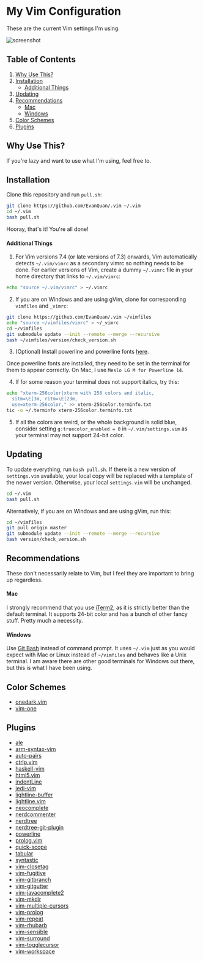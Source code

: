 My Vim Configuration
=====================
These are the current Vim settings I'm using.

![screenshot](https://raw.githubusercontent.com/wiki/EvanQuan/.vim/screenshot.png)

Table of Contents
---------------
1. [Why Use This?](#why-use-this?)
2. [Installation](#installation)
    - [Additional Things](#additional-things)
3. [Updating](#updating)
4. [Recommendations](#recommendations)
    - [Mac](#mac)
    - [Windows](#windows)
5. [Color Schemes](#color-schemes)
6. [Plugins](#plugins)

Why Use This?
-----------
If you're lazy and want to use what I'm using, feel free to.

Installation
-----------
Clone this repository and run `pull.sh`:
```bash
git clone https://github.com/EvanQuan/.vim ~/.vim
cd ~/.vim
bash pull.sh
```

Hooray, that's it! You're all done!


#### Additional Things

1. For Vim versions 7.4 (or late versions of 7.3) onwards, Vim automatically detects
`~/.vim/vimrc` as a secondary vimrc so nothing needs to be done. For earlier versions
of Vim, create a dummy `~/.vimrc` file in your home directory that links to `~/.vim/vimrc`:
```bash
echo "source ~/.vim/vimrc" > ~/.vimrc
```
2. If you are on Windows and are using gVim, clone for corresponding `vimfiles`
and `_vimrc`:
```bash
git clone https://github.com/EvanQuan/.vim ~/vimfiles
echo "source ~/vimfiles/vimrc" > ~/_vimrc
cd ~/vimfiles
git submodule update --init --remote --merge --recursive
bash ~/vimfiles/version/check_version.sh
```
3. (Optional) Install powerline and powerline fonts [here](https://powerline.readthedocs.io/en/latest/installation.html).

Once powerline fonts are installed, they need to be set in the terminal for them to appear correctly.
On Mac, I use `Meslo LG M for Powerline 14`.

4. If for some reason your terminal does not support italics, try this:
```bash
echo "xterm-256color|xterm with 256 colors and italic,
  sitm=\E[3m, ritm=\E[23m,
  use=xterm-256color," >> xterm-256color.terminfo.txt
tic -o ~/.terminfo xterm-256color.terminfo.txt
```

5. If all the colors are weird, or the whole background is solid blue, consider
setting `g:truecolor_enabled = 0` in `~/.vim/settings.vim` as your terminal
may not support 24-bit color.

Updating
--------
To update everything, run `bash pull.sh`. If there is a new version of
`settings.vim` available, your local copy will be replaced with a template
of the newer version. Otherwise, your local `settings.vim` will be unchanged.

```bash
cd ~/.vim
bash pull.sh
```

Alternatively, if you are on Windows and are using gVim, run this:
```bash
cd ~/vimfiles
git pull origin master
git submodule update --init --remote --merge --recursive
bash version/check_version.sh
```

Recommendations
---------------

These don't necessarily relate to Vim, but I feel they are important to bring
up regardless.

#### Mac
I strongly recommend that you use [iTerm2](https://www.iterm2.com/), as
it is strictly better than the default terminal. It supports 24-bit color
and has a bunch of other fancy stuff. Pretty much a necessity.

#### Windows
Use [Git Bash](https://git-scm.com/downloads) instead of command prompt.
It uses `~/.vim` just as you would expect with Mac or Linux instead of
`~/vimfiles` and behaves like a Unix terminal. I am aware there are other good
terminals for Windows out there, but this is what I have been using.

Color Schemes
-------------
- [onedark.vim](https://github.com/joshdick/onedark.vim)
- [vim-one](https://github.com/rakr/vim-one)

Plugins
-------
- [ale](https://github.com/w0rp/ale)
- [arm-syntax-vim](https://github.com/ARM9/arm-syntax-vim)
- [auto-pairs](https://github.com/jiangmiao/auto-pairs)
- [ctrlp.vim](https://github.com/kien/ctrlp.vim)
- [haskell-vim](https://github.com/neovimhaskell/haskell-vim)
- [html5.vim](https://github.com/othree/html5.vim)
- [indentLine](https://github.com/Yggdroot/indentLine)
- [jedi-vim](https://github.com/davidhalter/jedi-vim)
- [lightline-buffer](https://github.com/taohexx/lightline-buffer)
- [lightline.vim](https://github.com/itchyny/lightline.vim)
- [neocomplete](https://github.com/Shougo/neocomplete.vim)
- [nerdcommenter](https://github.com/scrooloose/nerdcommenter)
- [nerdtree](https://github.com/scrooloose/nerdtree)
- [nerdtree-git-plugin](https://github.com/Xuyuanp/nerdtree-git-plugin)
- [powerline](https://github.com/powerline/powerline)
- [prolog.vim](https://github.com/adimit/prolog.vim)
- [quick-scope](https://github.com/unblevable/quick-scope)
- [tabular](https://github.com/godlygeek/tabular)
- [syntastic](https://github.com/vim-syntastic/syntastic)
- [vim-closetag](https://github.com/alvan/vim-closetag)
- [vim-fugitive](https://github.com/tpope/vim-fugitive)
- [vim-gitbranch](https://github.com/itchyny/vim-gitbranch)
- [vim-gitgutter](https://github.com/airblade/vim-gitgutter)
- [vim-javacomplete2](https://github.com/artur-shaik/vim-javacomplete2)
- [vim-mkdir](https://github.com/pbrisbin/vim-mkdir)
- [vim-multiple-cursors](https://github.com/terryma/vim-multiple-cursors)
- [vim-prolog](https://github.com/mxw/vim-prolog)
- [vim-repeat](https://github.com/tpope/vim-repeat)
- [vim-rhubarb](https://github.com/tpope/vim-rhubarb)
- [vim-sensible](https://github.com/tpope/vim-sensible)
- [vim-surround](https://github.com/tpope/vim-surround)
- [vim-togglecursor](https://github.com/jszakmeister/vim-togglecursor)
- [vim-workspace](https://github.com/thaerkh/vim-workspace)
